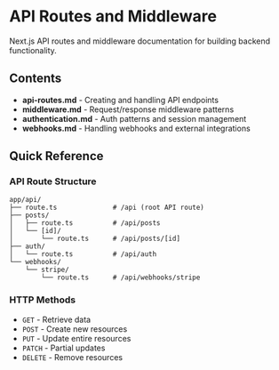 # API Routes and Middleware

Next.js API routes and middleware documentation for building backend functionality.

## Contents

- **api-routes.md** - Creating and handling API endpoints
- **middleware.md** - Request/response middleware patterns
- **authentication.md** - Auth patterns and session management
- **webhooks.md** - Handling webhooks and external integrations

## Quick Reference

### API Route Structure
```
app/api/
├── route.ts              # /api (root API route)
├── posts/
│   ├── route.ts          # /api/posts
│   └── [id]/
│       └── route.ts      # /api/posts/[id]
├── auth/
│   └── route.ts          # /api/auth
└── webhooks/
    └── stripe/
        └── route.ts      # /api/webhooks/stripe
```

### HTTP Methods
- `GET` - Retrieve data
- `POST` - Create new resources
- `PUT` - Update entire resources
- `PATCH` - Partial updates
- `DELETE` - Remove resources